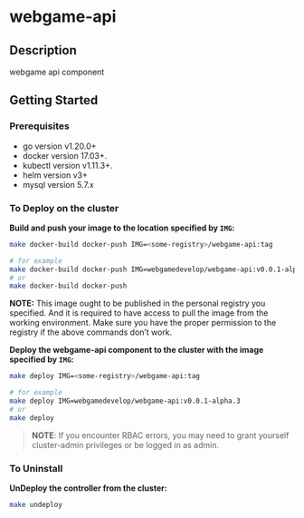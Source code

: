 # webgame-api

## Description
webgame api component

## Getting Started

### Prerequisites
- go version v1.20.0+
- docker version 17.03+.
- kubectl version v1.11.3+.
- helm version v3+
- mysql version 5.7.x

### To Deploy on the cluster
**Build and push your image to the location specified by `IMG`:**

```sh
make docker-build docker-push IMG=<some-registry>/webgame-api:tag

# for example
make docker-build docker-push IMG=webgamedevelop/webgame-api:v0.0.1-alpha.3
# or
make docker-build docker-push
```

**NOTE:** This image ought to be published in the personal registry you specified.
And it is required to have access to pull the image from the working environment.
Make sure you have the proper permission to the registry if the above commands don’t work.

**Deploy the webgame-api component to the cluster with the image specified by `IMG`:**

```sh
make deploy IMG=<some-registry>/webgame-api:tag

# for example
make deploy IMG=webgamedevelop/webgame-api:v0.0.1-alpha.3
# or
make deploy
```

> **NOTE**: If you encounter RBAC errors, you may need to grant yourself cluster-admin
privileges or be logged in as admin.

### To Uninstall
**UnDeploy the controller from the cluster:**

```sh
make undeploy
```
